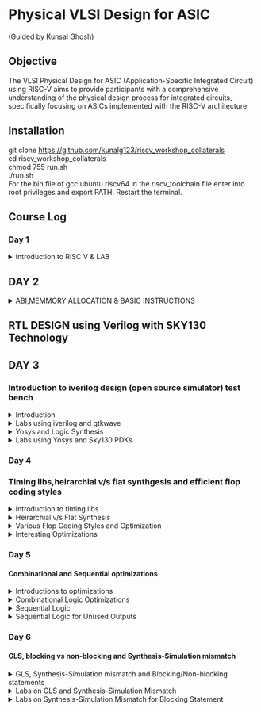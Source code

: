 # Physical VLSI Design for ASIC
(Guided by Kunsal Ghosh)

## Objective

The VLSI Physical Design for ASIC (Application-Specific Integrated Circuit) using RISC-V aims to provide participants with a comprehensive understanding of the physical design process for integrated circuits, specifically focusing on ASICs implemented with the RISC-V architecture. 

## Installation

git clone https://github.com/kunalg123/riscv_workshop_collaterals  
cd riscv_workshop_collaterals  
chmod 755 run.sh  
./run.sh  
For the bin file of gcc ubuntu riscv64 in the riscv_toolchain file enter into root privileges and export PATH. 
Restart the terminal.

## Course Log

### Day 1

<details>
<summary>Introduction to RISC V & LAB</summary>

### Introduction to RISC V

* Instruction Set Architecture(ISA) defines the programming interface between software and hardware. It specifies the instructions that a CPU can understand and execute, along with their formats, addressing modes, and behavior.  
* The RISC-V instruction set architecture (ISA) is a modern and open-source approach to designing processor architectures. It is characterized by its simplicity, modularity, and flexibility. RISC-V follows the Reduced Instruction Set Computing (RISC) philosophy, aiming to minimize the complexity of instructions and emphasize a streamlined execution pipeline. The ISA is designed with a modular structure, allowing for easy customization and extension to cater to various application domains.
** In this course we will be using RISC V ISA and picorv32a.  
![Screenshot from 2023-08-23 17-44-47](https://github.com/lalithlochanr/pes_asic_class/assets/108328466/b8cea55b-7b8c-481a-80ac-5a8014bce29e)  
![Screenshot from 2023-08-23 17-47-52](https://github.com/lalithlochanr/pes_asic_class/assets/108328466/0b8dd410-793a-4d7a-9943-0f6824e9b6a5)  

### Basics  
* Pseudo Instructions (e.g., mv): Pseudo instructions like mv (move) in RISC-V provide code readability; e.g., mv t0, t1 copies the value from register t1 to t0 without a dedicated "copy" instruction.  
* Base Integer Instructions (RV64I): RV64I, RISC-V's base integer instruction set for 64-bit architectures, includes common operations like add, sub, and, or, etc., e.g., add a0, a1, a2 computes the sum of values in registers a1 and a2 and stores it in a0.  
* Multiplication Extension (RV64M): RV64M adds hardware multiplication instructions; e.g., mul rd, rs1, rs2 multiplies values in rs1 and rs2, storing the result in rd.  
* Single and Double Precision Floating Point Extension: Floating-point extension handles real numbers; e.g., fadd.s f1, f2, f3 adds single-precision floating-point values in f2 and f3, storing the result in f1.
* Application Binary Interface (ABI): The ABI defines software-hardware interaction; e.g., parameter passing in RISC-V often uses registers like a0, a1 for function arguments and a7 for system calls.  
* Memory Allocation and Stack Pointer: Stack management is crucial; e.g., the stack pointer (sp) tracks function call frames, and memory allocation functions like malloc allocate dynamic memory, e.g., ptr = malloc(size).  
![Screenshot from 2023-08-23 17-48-59](https://github.com/lalithlochanr/pes_asic_class/assets/108328466/846d5744-1fe5-45f9-bb93-91d1695954c8)  



### Create a simple C program that calculates the sum from 1 to N integers.  
* Open the terminal.
* Open any text editor(eg.leafpad) and create a file sum1ton.c 
![Screenshot from 2023-08-20 16-18-22](https://github.com/lalithlochanr/pes_asic_class/assets/108328466/73bbd99a-e44c-4212-85ca-0bf7236d0c0e)

![Screenshot from 2023-08-20 16-16-59](https://github.com/lalithlochanr/pes_asic_class/assets/108328466/80534baf-66da-4362-b185-fd45d1a9aefa)  

* Open an another terminal
 ![Screenshot from 2023-08-20 22-31-21](https://github.com/lalithlochanr/pes_asic_class/assets/108328466/1ded2b58-db5c-461d-9494-918b401b447e)
![Screenshot from 2023-08-20 16-12-43](https://github.com/lalithlochanr/pes_asic_class/assets/108328466/170f3366-3af7-4532-8c7d-33f8b098f23d)

* Type main
* You can see there are 15 instructions which can be verified using hexadecimal values.
* Quit this terminal.

* Now on the main terminal
  ![Screenshot from 2023-08-20 16-13-18](https://github.com/lalithlochanr/pes_asic_class/assets/108328466/e2d9a269-bcc4-4039-bf78-29f4daa46cbb)
  
![Screenshot from 2023-08-20 16-13-56](https://github.com/lalithlochanr/pes_asic_class/assets/108328466/d0425a08-7c9b-4538-805a-b37407f50743)

* Type main
* Now you can see there are 12 instrcutions because of change of command to -0fast.

### Now to verify on RISCV compiler - SPIKE 
   ![Screenshot from 2023-08-20 16-21-19](https://github.com/lalithlochanr/pes_asic_class/assets/108328466/68abb024-c7b6-4377-b3e5-c73a7eb904af)

* To Debug, open another terminal
![Screenshot from 2023-08-20 22-31-21](https://github.com/lalithlochanr/pes_asic_class/assets/108328466/beaf8ce2-e9de-43fc-9be5-db1fd301b40a)

* Back to main terminal
   ![Screenshot from 2023-08-20 17-29-32](https://github.com/lalithlochanr/pes_asic_class/assets/108328466/eb76f402-6831-444e-8fa6-33455af1b9b6)

* From the provided image, you can observe a clear demonstration of the sequential debugging process, illustrating how to proceed through the code one step at a time.

## Signed and Unsigned Numbers

* Signed numbers:  
Signed numbers include both positive and negative integers, allowing for representation of values in both directions.  
The range of signed numbers depends on the number of bits used for representation. For example, with 8 bits, the range for a signed 8-bit integer is -128 to 127.

* Unsigned numbers:  
Unsigned numbers only represent positive integers, lacking the ability to represent negative values.  
The range of unsigned numbers also depends on the number of bits used. For an unsigned 8-bit integer, the range is 0 to 255, covering a larger positive range compared to signed numbers due to the absence of negative values.
![Screenshot from 2023-08-23 10-40-41](https://github.com/lalithlochanr/pes_asic_class/assets/108328466/77e4b225-2548-41fc-9160-8a5dc9bab2f7)  
![Screenshot from 2023-08-23 10-37-55](https://github.com/lalithlochanr/pes_asic_class/assets/108328466/662e9d31-32a1-4e77-a18c-a0b4062f2321)
![Screenshot from 2023-08-23 10-41-05](https://github.com/lalithlochanr/pes_asic_class/assets/108328466/3ced5be4-09a8-41dd-9e0c-6491b0b55cb4)
![Screenshot from 2023-08-23 10-41-47](https://github.com/lalithlochanr/pes_asic_class/assets/108328466/56056194-d8ef-4961-9bb4-9a61370cadea)
* The answer is same for both the above codes as unsigned long long int datatype max value is same.  
![Screenshot from 2023-08-23 10-42-02](https://github.com/lalithlochanr/pes_asic_class/assets/108328466/975ec542-5e4a-4f2e-8a52-236d31ac9c25)
![Screenshot from 2023-08-23 10-42-35](https://github.com/lalithlochanr/pes_asic_class/assets/108328466/bc58429e-722a-43ff-8663-d529d51c2356)
* For 2^10 - 1 = 1023.
![Screenshot from 2023-08-23 13-46-28](https://github.com/lalithlochanr/pes_asic_class/assets/108328466/5d5e1970-7728-4caf-b247-25fc66a134c2)  
![Screenshot from 2023-08-23 13-46-48](https://github.com/lalithlochanr/pes_asic_class/assets/108328466/40063e96-c596-4e38-bcc7-41829c9b30ed)
* Unsigned long long int datatype the lowest is 0, won't enter negative.
![Screenshot from 2023-08-23 13-50-12](https://github.com/lalithlochanr/pes_asic_class/assets/108328466/a8efc65c-a17f-4635-b113-a67e2c3b7131)
![Screenshot from 2023-08-23 13-49-34](https://github.com/lalithlochanr/pes_asic_class/assets/108328466/0bca4782-abaf-439a-a2e8-9184a257ef22)
* You can now observe negative number is being displayed for the current datatype.
![Screenshot from 2023-08-23 15-30-25](https://github.com/lalithlochanr/pes_asic_class/assets/108328466/bdd47b1e-47a6-450f-9342-8eb520706947)
![Screenshot from 2023-08-23 15-30-51](https://github.com/lalithlochanr/pes_asic_class/assets/108328466/40a754b0-cc28-43af-ac25-c7037e9fcc67)

</details>

## DAY 2

<details>
 <summary>ABI,MEMMORY ALLOCATION & BASIC INSTRUCTIONS</summary>
 
### APPLICATION BINARY INTERFACE(ABI)

An Application Binary Interface (ABI) serves as a crucial bridge between software components at the binary level, defining the conventions and rules for communication between different parts of a computer system. It encompasses a set of protocols, data formats, and calling conventions that enable compatibility and interoperability between compiled code, libraries, and the operating system. ABIs ensure that software written in different languages or by different developers can interact seamlessly, allowing for the execution of programs across diverse hardware architectures and operating systems. It dictates aspects such as parameter passing, memory layout, system call invocation, and exception handling, facilitating the development of robust and portable software solutions.  
 ![Screenshot from 2023-08-23 17-49-50](https://github.com/lalithlochanr/pes_asic_class/assets/108328466/1ac42ad1-9ba8-40d8-b87e-ad7fbf2f9f15)  

 ### MEMORY ALLOCATION

Memory allocation in registers is a fundamental concept in computer architecture where data is temporarily stored in processor registers for faster access than main memory. This technique enhances program performance by reducing memory latency.  
In RISC-V architecture, double word memory allocation in register refers to storing 64 bits (8 bytes) of data in a single register. This allows for efficient handling of larger data types and operations within the processor, promoting streamlined and optimized computation.  
![Screenshot from 2023-08-23 17-54-50](https://github.com/lalithlochanr/pes_asic_class/assets/108328466/4e8162b5-fac0-4bf1-82ac-3109a9753847)  

### BASIC INSTRUCTIONS

* LOAD (LW):  
Purpose: Used to load data from memory into a register.  
Syntax: LW rd, offset(rs1)  
Functionality: Reads a 32-bit word from memory at the address (rs1 + offset) and stores it in register rd.  
* STORE (SW):  
Purpose: Used to store data from a register into memory.  
Syntax: SW rs2, offset(rs1)  
Functionality: Writes the value from register rs2 into memory at the address (rs1 + offset).  

* ADD (ADD):  
Purpose: Used to perform integer addition between registers.  
Syntax: ADD rd, rs1, rs2  
Functionality: Adds the values of registers rs1 and rs2, then stores the result in register rd.  

* SUBTRACT (SUB):
Purpose: Used to perform integer subtraction between registers.  
Syntax: SUB rd, rs1, rs2  
Functionality: Subtracts the value in register rs2 from the value in register rs1, then stores the result in register rd.

etc.  

Folders under riscv_workshop_collaterals and its content
![Screenshot from 2023-08-23 14-53-03](https://github.com/lalithlochanr/pes_asic_class/assets/108328466/c311dad2-0a77-4037-acb7-c3a864f8bf1f)  
![Screenshot from 2023-08-23 14-53-27](https://github.com/lalithlochanr/pes_asic_class/assets/108328466/908659d7-2f3e-4188-9731-b5cff5d3a9b5)  

* C code of summing numbers 1 to N with reveiwing assembly language.  
![Screenshot from 2023-08-23 14-32-38](https://github.com/lalithlochanr/pes_asic_class/assets/108328466/d5fe0c3f-620e-41dc-9b65-d33995edb924)  
![Screenshot from 2023-08-23 14-32-23](https://github.com/lalithlochanr/pes_asic_class/assets/108328466/8fd1e745-fd6e-49ec-a3d8-daefbfbf5a7b)  
![Screenshot from 2023-08-23 14-37-46](https://github.com/lalithlochanr/pes_asic_class/assets/108328466/1af1a024-6548-4ea2-bf88-d1725e58e5e3)  
![Screenshot from 2023-08-23 14-38-50](https://github.com/lalithlochanr/pes_asic_class/assets/108328466/7949bae5-e933-4172-aa65-7a48868a0751)

</details>

## RTL DESIGN using Verilog with SKY130 Technology  

## DAY 3


### Introduction to iverilog design (open source simulator) test bench  

<details>
 <summary> Introduction </summary>

* Simulator  
A simulator is a computer program or tool used to replicate real-world processes, systems, or environments for the purpose of analysis, training, or experimentation. It allows users to interact with a virtual representation of a system or scenario, providing insights into how it behaves without the need for real-world implementation. Simulators are widely used across various fields, including engineering, aviation, healthcare, and gaming, to study and understand complex systems in a controlled and safe manner.    
Simulators work by emulating the underlying dynamics and behaviors of a target system. They use mathematical models, algorithms, and input data to create a simulated environment that responds to user inputs or predefined conditions. As users interact with the simulator, it processes these inputs and computes the corresponding outputs based on the underlying model. This allows users to observe and analyze the system's behavior, responses, and outcomes, enabling experimentation and learning without the risks associated with manipulating real systems directly.    

* Design  
Structured description of circuits using a hardware description language like Verilog which has intended functionality to meet with required specifications. It outlines how registers and logic elements are interconnected and operate, forming the blueprint for the eventual hardware implementation.
![Screenshot from 2023-08-29 08-22-09](https://github.com/lalithlochanr/pes_asic_class/assets/108328466/0e7aa501-a0ab-426f-a316-4b49339dd1bd)  

* Simulation  
A testbench is a set of simulation code written to verify the functionality and performance of a digital design described in RTL (Register Transfer Level) by generating stimulus, applying inputs, and comparing outputs to expected results. It aids in identifying design flaws and ensuring the design's correctness before hardware fabrication.
iverilog based simulation flow 
![Screenshot from 2023-08-29 08-22-32](https://github.com/lalithlochanr/pes_asic_class/assets/108328466/32deb679-3003-4d40-8a57-4837497d1949)
- a vcd(value change dump) is obtained as output of the simulator
- gtkwave tool - lets you view the waveform
</details>

<details>
 <summary> Labs using iverilog and gtkwave </summary>  

 - make a directory using command mkdir vsd
 - then cd vsd

 * git clone https://github.com/kunalg123/sky130RTLDesignAndSynthesisWorkshop.git 
![Screenshot from 2023-09-03 18-52-01](https://github.com/lalithlochanr/pes_asic_class/assets/108328466/c8660419-7260-4096-93f6-7df8295ead8b)  

* All library files are stored in my_lib  
-verilog_model : contains standard cell verilog modules in the .lib file   
-verilog_files : contains verilog source files and testbench files

* cd sky130RTLDesignAndSynthesisWorkshop  
* cd verilog_files  
![Screenshot from 2023-09-03 18-58-44](https://github.com/lalithlochanr/pes_asic_class/assets/108328466/9e776502-a51e-4efa-b3b5-09bae149fdfc)
![Screenshot from 2023-09-03 19-00-44](https://github.com/lalithlochanr/pes_asic_class/assets/108328466/8a2b7d24-0bb4-436e-8a28-1b4362022fb7)  



* Verilog and testbench file  
 ![Screenshot from 2023-09-03 19-05-16](https://github.com/lalithlochanr/pes_asic_class/assets/108328466/228e3a53-f63d-459c-9a5c-30d95622ff06)

- Open gtkwave to view waveform  
![Screenshot from 2023-09-03 19-05-26](https://github.com/lalithlochanr/pes_asic_class/assets/108328466/65228ea8-64f9-488b-bb35-600390348b61)

* The waveform of mux is obtained  
  - after going to uut under tb_good_mux  
  - drag and drop the inputs and outputs  
  - verify the output from inputs for a 2:1 mux by navigating through the waveform
![Screenshot from 2023-08-29 09-22-00](https://github.com/lalithlochanr/pes_asic_class/assets/108328466/725085fe-9ed8-46a2-9f8e-a6cd3ee7ccbb)  

* Two files of good_mux.v and its testbench  
![Screenshot from 2023-08-29 09-30-12](https://github.com/lalithlochanr/pes_asic_class/assets/108328466/b8f18e2f-2400-4523-977b-e38989ca7ed0)  
![Screenshot from 2023-08-29 09-29-32](https://github.com/lalithlochanr/pes_asic_class/assets/108328466/d42b41f9-aac8-45ce-9f91-4c0f9cfe5eec)

</details>

<details> 
 <summary> Yosys and Logic Synthesis </summary>  
 
* Synthesizer
  - tool used for converting RTL to netlist  
  - Yosys is synthesizer used here  
 ![Screenshot from 2023-08-29 09-35-18](https://github.com/lalithlochanr/pes_asic_class/assets/108328466/0b8c9d26-6fe1-4377-bdc9-91a0ea40d6c6)
- Verifying the synthesis is by gtkwaveform from vcd file of iverilog from netlist and testbench
![Screenshot from 2023-08-29 09-38-09](https://github.com/lalithlochanr/pes_asic_class/assets/108328466/d855904e-8594-4de6-9340-acf7a0b0deff)  

** Logic Synthesis
* RTL Design
-behavioural representation of required specification

- Synthesis is RTL to gate level translation with connections made between gates and the file given out is called netlist.
  ![Screenshot from 2023-08-29 09-42-47](https://github.com/lalithlochanr/pes_asic_class/assets/108328466/e0676dbf-0eb2-4933-a22c-61863263fdd3)

- The .lib file holds collection all logical modules including basic gates with different flavors of same gate slow,medium and fast.

![Screenshot from 2023-08-29 09-43-21](https://github.com/lalithlochanr/pes_asic_class/assets/108328466/de4851b3-bb12-4f28-ab22-2845bd61d0a2)  
- fclk(max) =1/Tclk(min)

* Why do we need slow cells?
![Screenshot from 2023-08-29 09-48-12](https://github.com/lalithlochanr/pes_asic_class/assets/108328466/c3a27b41-5083-4317-8cdc-1c835171fd34)

* Faster Cells vs Slower Cells  
Faster the charging / discharging of capacitance - Lesser the cell delay  
- To charge / discharge the capacitance fast, we need transistors capable of sourcing more current  
- Wider transistors -> Low Delay -> More Area and Power as well   
- Narrow transistors -> More Delay -> Less Area and Power  
- Faster cells donot come free, they come at penalty of area and power

** With the help of constraints we need to guide the synthesiser to the optimum choosing of flavor of cells for efficient working  

* More use of faster cells
  -leads to bad circuit in terms of power and area and also hold time violations
* More use of slower cells
  -leads to sluggish circuits amd may not meet the performance needs.

![Screenshot from 2023-08-29 10-04-42](https://github.com/lalithlochanr/pes_asic_class/assets/108328466/48a6a174-a620-4ca3-8009-26f993561829)  

* Open yosys on terminal  

</details>

<details>
 <summary> Labs using Yosys and Sky130 PDKs </summary>  

 * Yosys Installation

git clone https://github.com/YosysHQ/yosys.git  
cd yosys  
sudo apt install make  
sudo apt-get update  
sudo apt-get install build-essential clang bison flex  libreadline-dev gawk tcl-dev libffi-dev git  graphviz xdot pkg-config python3 libboost-system-dev libboost-python-dev libboost-filesystem-dev zlib1g-dev  
make config-gcc  
make  
sudo make install  

 * Read Commands used in Yosys
 
 1. `read liberty`: In Yosys, the "read liberty" command is used to import Liberty Standard Cell Library files, which contain information about the logical and timing characteristics of standard cells in digital designs.  

2. `read verilog`: The "read verilog" command allows users to read Verilog hardware description language files, enabling Yosys to analyze and synthesize digital designs specified in Verilog.  

3. `read_ilang`: This command reads the ILANG (Intermediate Language for FPGA) format, which is a Yosys-specific intermediate representation of a digital design.  

4. `read_blif`: "read_blif" is used to import designs in the Berkeley Logic Interchange Format (BLIF), a common format for representing digital logic circuits.  

5. `read_json`: Yosys can read JSON files that contain digital design information, allowing for the import and manipulation of designs in this structured data format.  

6. `read_hdl`: This command is used for reading custom hardware description languages (HDLs) supported by Yosys, extending its compatibility with various HDLs beyond Verilog and VHDL.  

7. `read_aiger`: Yosys can read AIGER format files, which represent And-Inverter Graphs (AIGs) and are often used in formal verification and synthesis tasks.  

8. `read_fsm`: For finite state machine (FSM) synthesis, the "read_fsm" command allows Yosys to interpret and work with FSM specifications in a specific format.    

9. `read_smtlib`: Yosys can read SMT-LIB format files, which are commonly used for formal verification and symbolic model checking of digital designs.    

10. `read_xdc`: When working with Xilinx FPGAs, the "read_xdc" command is used to read Xilinx Design Constraints (XDC) files, which define placement and routing constraints for the design.

* Open Yosys at the verilog_files path
* read library using command: read_liberty -lib ../lib/sky130_fd_sc_hd__tt_025C_1v80.lib
* read design using command: read_verilog good_mux.v

![Screenshot from 2023-09-03 19-16-22](https://github.com/lalithlochanr/pes_asic_class/assets/108328466/2413d7da-388d-430e-b4d3-4c83828f4a4a)  

* Use synth -top good_mux to synthesize good_mux module
![Screenshot from 2023-09-03 19-24-30](https://github.com/lalithlochanr/pes_asic_class/assets/108328466/a5f55e3d-3ced-448b-ad94-b682f28e8056)  
![Screenshot from 2023-09-03 19-21-39](https://github.com/lalithlochanr/pes_asic_class/assets/108328466/d4203c0d-471f-4752-ae6d-1529923052eb)  

* realize the logic in library using command:  abc -liberty ../lib/sky130_fd_sc_hd__tt_025C_1v80.lib  
![Screenshot from 2023-09-03 19-23-27](https://github.com/lalithlochanr/pes_asic_class/assets/108328466/0243d0aa-0f5f-4666-b858-069350a2c3e0)  
![Screenshot from 2023-09-03 19-27-41](https://github.com/lalithlochanr/pes_asic_class/assets/108328466/a893727a-ffed-4e05-b028-365c5d86682b)

* to show the logic that is realized tht command used is: show
![Screenshot from 2023-09-03 19-29-31](https://github.com/lalithlochanr/pes_asic_class/assets/108328466/d3b76302-06ca-47d3-a3f4-6235229a2d50)  
![Screenshot from 2023-09-03 19-29-56](https://github.com/lalithlochanr/pes_asic_class/assets/108328466/8fbca4e9-9e67-4a04-baaa-e87ed73f757e)  

* Explanation of realization of two input mux
![Screenshot from 2023-09-03 19-40-47](https://github.com/lalithlochanr/pes_asic_class/assets/108328466/71414591-cdf4-4069-8f98-c4cd72da91db)

* write netlist using command: write_verilog good_mux_netlist.v
* then open command using: !vim good_mux_netlist.v
![Screenshot from 2023-09-03 19-45-28](https://github.com/lalithlochanr/pes_asic_class/assets/108328466/44a086ba-c8e8-4560-a9e1-93840889e34a)  
![Screenshot from 2023-09-03 19-45-34](https://github.com/lalithlochanr/pes_asic_class/assets/108328466/84a6a5a7-cbf5-4f98-9947-e02417ee08df)  
![Screenshot from 2023-09-03 19-44-55](https://github.com/lalithlochanr/pes_asic_class/assets/108328466/7d9f897e-5919-44bc-a043-3a84f03660b7)  

** To view simplified netlist  
* write netlist using command: write_verilog -noattr good_mux_netlist.v  
* then open command using: !vim good_mux_netlist.v  
![Screenshot from 2023-09-03 19-51-00](https://github.com/lalithlochanr/pes_asic_class/assets/108328466/9334dce3-df54-45ea-844b-4c97ddc5c229)  
![Screenshot from 2023-09-03 19-50-22](https://github.com/lalithlochanr/pes_asic_class/assets/108328466/ac278f1e-508f-4e5c-b108-5abd94a3ba6d)  

</details>

### Day 4
### Timing libs,heirarchial v/s flat synthgesis and efficient flop coding styles

<details>
 <summary> Introduction to timing.libs </summary>   
 
* Introduction to Dot lib    
 - To view the contents in the .lib file use command: vim ../lib/sky130_fd_sc_hd__tt_025C_1v80.lib
 ![Screenshot from 2023-09-03 20-01-25](https://github.com/lalithlochanr/pes_asic_class/assets/108328466/2214cc47-613f-4cf6-83b9-f9a9a2cdf1a2)

 -Additional information required can be obtained in the file as shown above like CMOS,different flavors of cell,area(area inversely proportional to delay and directionly proportional to power), etc.    

* Here the line "library ("sky130_fd_sc_hd__tt_025C_1v80")"  gives you the name of library and from it we can infer some information.   
 - Important parameters for variation (eg. machine variation, voltage variation, etc)    
 * P - Process - Variations due to fabrication      
 * V - Voltage    
 * T - Temperature    
 so we need to factorize all these variations for effficient working.    
tt- typical process(type)    
025C- indicates temperature    
1v8- indicates voltage    
 
</details>

<details>
 <summary> Heirarchial v/s Flat Synthesis </summary>
 
 ### Heirarchial Synthesis
 
 * gvim multiple_modules.v
 
 ![Screenshot from 2023-09-03 20-34-44](https://github.com/lalithlochanr/pes_asic_class/assets/108328466/b6bc7bca-dba2-445d-ae4e-37c293615186)  

 * Launch yosys    
 * read_liberty -lib ../lib/sky130_fd_sc_hd__tt_025C_1v80.lib  
 * read_verilog multiple_modules.v    
 * synth -top multiple_modules  
   ![Screenshot from 2023-09-03 20-42-56](https://github.com/lalithlochanr/pes_asic_class/assets/108328466/5446a193-e027-4754-a8d6-0eaeb536c065)  
   ![Screenshot from 2023-09-03 20-44-08](https://github.com/lalithlochanr/pes_asic_class/assets/108328466/404e59c2-7807-4f80-8ed5-9e7cc07641fe)

 * abc -liberty ../lib/sky130_fd_sc_hd__tt_025C_1v80.lib  
   ![Screenshot from 2023-09-03 20-45-00](https://github.com/lalithlochanr/pes_asic_class/assets/108328466/0bab2ccf-3986-45ce-93cc-0e99f4b88cb9)

 * show multiple_modules  
   ![Screenshot from 2023-09-03 20-45-45](https://github.com/lalithlochanr/pes_asic_class/assets/108328466/35d1f989-6c5a-4e46-b85a-6ecc3fe2f5c8)

![Screenshot from 2023-09-03 20-46-21](https://github.com/lalithlochanr/pes_asic_class/assets/108328466/ef0f7622-e6ca-4a32-91c4-eb2b1e346877)

* The Heirarchial result of netlist   
*  write_verilog -noattr multiple_modules_hier.v  
*  !gvim multiple_modules_hier.v
*  So here we can the heirarchy preserved with respect to sub modules.
![Screenshot from 2023-09-03 20-49-03](https://github.com/lalithlochanr/pes_asic_class/assets/108328466/69ff405b-2cf3-41e5-a417-99c066dd7bef)
-(Stacked NMOS is GOOD)
-(Stacked PMOS is BAD)

### Flattened Synthesis
* yosys
* read_liberty -lib ../lib/sky130_fd_sc_hd__tt_025C_1v80.lib
* read_verilog multiple_modules.v
* synth -top multiple_modules
* abc -liberty ../lib/sky130_fd_sc_hd__tt_025C_1v80.lib
* flatten
* show
![Screenshot from 2023-09-03 21-03-38](https://github.com/lalithlochanr/pes_asic_class/assets/108328466/f275c7b2-3f1e-43fb-bbbc-df4c3f8555da)

* write_verilog -noattr multiple_modules_flat.v
* !gvim multiple_modules_flat.v
** The submodules are not preserved as in heirarchy in Flattened synthesis.
  ![Screenshot from 2023-09-03 21-06-11](https://github.com/lalithlochanr/pes_asic_class/assets/108328466/195ef32e-acce-4ab4-85f2-85b5790a63f5)

So the key difference is that hierarchy synthesis maintains the hierarchical structure of the design, while flattened synthesis removes all hierarchy, treating the entire design as a single-level entity.  

** Why sub-modules of top module??
- Used for divide and conquer also when multiple instances of same module is present.

</details>

<details>
 <summary> Various Flop Coding Styles and Optimization </summary>
 
 ### Why Flop and Flop coding style
 
 * Glitch
   - A glitch is a temporary and unintended pulse or fluctuation in the output of a digital logic circuit that occurs due to transient changes in input signals.  
   - Glitches can happen when signals in a combinatorial logic circuit propagate at different speeds, causing momentary incorrect outputs before settling to the correct logic level.  
   - Proper design techniques, like adding hazard detection and correction logic or using synchronous design practices, can help minimize or eliminate glitches.
  
   * Flip-Flop
   -A flip-flop is a fundamental digital electronic circuit element used to store and control binary information (0 or 1). It is a bistable multivibrator, meaning it has two stable states and can be used to store a single binary bit of data and is also a flip flop is edge triggered.  
   - Flip-Flops are essential components in digital circuits that help mitigate glitches by providing latching behavior, synchronizing data, and enabling glitch-avoidance techniques in the design. Their role in controlling the timing and stability of signals is critical for reliable circuit operation.  

1. Latching Behavior: Flip-flops are designed to capture and hold a digital value until a clock edge. This latching behavior helps prevent glitches from propagating through the circuit. When an input signal experiences a glitch, the flip-flop typically filters it out and ensures only stable values are passed to subsequent stages.  

2. Synchronization: Flip-flops play a key role in synchronizing data in sequential circuits. Data is sampled and synchronized with the clock signal, minimizing the chances of glitches causing incorrect data transitions between different parts of the circuit.  

3. Glitch Avoidance: Flip-flops are often used to eliminate glitches intentionally. By properly designing the combinational logic feeding into a flip-flop, it's possible to avoid generating glitches in the first place. This is achieved by ensuring that inputs to the flip-flop switch only during a specific clock phase, reducing the likelihood of glitches.

    #### D FLIP FLOP

#### D Flip Flop with Asynchronous Reset

- Data Storage: It stores a single binary bit (0 or 1) of data.  

-Asynchronous Reset: It has an additional input called "RESET" or "CLR" (clear), which when asserted (typically set to logic 0), immediately forces the output Q to 0, irrespective of the clock or data input.  

- Clock-Controlled: Like other flip-flops, it's edge-triggered and changes its output state (Q) on the rising or falling edge of a clock signal.  

- Memory Element: It's commonly used in digital systems to create memory elements that can be cleared asynchronously to a specific state (usually 0) for initialization or error recovery purposes.  

- Synchronization: The D flip-flop with asynchronous reset helps synchronize and control the timing of data transitions in sequential logic circuits, ensuring proper behavior during both normal operation and exceptional conditions.  

* gvim dff_asyncres.v
![Screenshot from 2023-09-03 21-37-01](https://github.com/lalithlochanr/pes_asic_class/assets/108328466/1bb9dbc7-0e80-4129-bda3-b4c1ce4b9bba)

* Simulation(Outside of yosys)
  ````
  cd vsd/sky130RTLDesignAndSynthesisWorkshop/verilog_files
  iverilog dff_asyncres.v tb_dff_asyncres.v
  ./a.out
  gtkwave tb_dff_asyncres.vcd
  ````

![Screenshot from 2023-09-03 22-10-05](https://github.com/lalithlochanr/pes_asic_class/assets/108328466/4084290c-faac-49ab-a993-a0882c264039)

![Screenshot from 2023-09-03 22-04-15](https://github.com/lalithlochanr/pes_asic_class/assets/108328466/18115d55-c7fa-4d14-b603-9c885ad0a8b6) 

* Synthesis
````
cd vsd/sky130RTLDesignAndSynthesisWorkshop/verilog_files

yosys

read_liberty -lib ../lib/sky130_fd_sc_hd__tt_025C_1v80.lib

read_verilog dff_asyncres.v

synth -top dff_asyncres

dfflibmap -liberty ../lib/sky130_fd_sc_hd__tt_025C_1v80.lib

abc -liberty ../lib/sky130_fd_sc_hd__tt_025C_1v80.lib

show
````
![Screenshot from 2023-09-03 23-08-12](https://github.com/lalithlochanr/pes_asic_class/assets/108328466/ffaa5031-50a1-4743-b962-8022c57131d5)


  

#### D Flip Flop with Synchronous Reset
* Data Storage: It can store a single binary bit (0 or 1) of data.  

* Synchronous Reset: It includes a reset input (often labeled "RST" or "CLR") that, when asserted, synchronously forces the output Q to a known state (usually logic-low, 0) on the clock edge. Unlike asynchronous reset, this reset operation occurs in coordination with the clock signal.  

* Clock-Controlled: Similar to other flip-flops, it operates on the rising or falling edge of a clock signal. The output state (Q) changes only when the clock edge occurs.  

* Memory Element: D flip-flops with synchronous reset are widely used in digital systems to create memory elements that can be cleared synchronously to a known state as part of the clocked logic operation. This ensures predictable behavior during system initialization or reset conditions.  

* Synchronization: The synchronous reset feature ensures that the reset operation is synchronized with the clock signal, making it suitable for controlling the state of flip-flops and data paths in sequential logic circuits, ensuring consistent and reliable operation.

* gvim dff_syncres.v
![Screenshot from 2023-09-03 21-49-43](https://github.com/lalithlochanr/pes_asic_class/assets/108328466/e86541ed-6199-4d12-b996-46b8dd8a30b6)

* Simulation(outside of yosys)
````
cd vsd/sky130RTLDesignAndSynthesisWorkshop/verilog_files
iverilog dff_syncres.v tb_dff_syncres.v
./a.out
gtkwave tb_dff_syncres.vcd
```` 
![Screenshot from 2023-09-03 22-12-29](https://github.com/lalithlochanr/pes_asic_class/assets/108328466/98c1ca99-ae0f-4d35-90b5-a529d31b074d)  
![Screenshot from 2023-09-03 22-12-16](https://github.com/lalithlochanr/pes_asic_class/assets/108328466/78722d28-fbfd-4323-b618-f71a3e46796d)  

* Synthesis
````
cd vsd/sky130RTLDesignAndSynthesisWorkshop/verilog_files
yosys
read_liberty -lib ../lib/sky130_fd_sc_hd__tt_025C_1v80.lib
read_verilog dff_syncres.v
synth -top dff_syncres
dfflibmap -liberty ../lib/sky130_fd_sc_hd__tt_025C_1v80.lib 
abc -liberty ../lib/sky130_fd_sc_hd__tt_025C_1v80.lib
show
````
![Screenshot from 2023-09-03 23-10-28](https://github.com/lalithlochanr/pes_asic_class/assets/108328466/73aca21b-f654-4c5c-a32a-b4863de5fc84)



#### D Flip Flop with Asynchronous Set  

* Data Storage: It stores a single binary bit (0 or 1) of data.  

* Asynchronous Set: This flip-flop includes an extra input called "SET" or "SETB" (set) that, when asserted (typically set to logic 1), immediately forces the output Q to 1, regardless of the clock or data input.  

* Clock-Controlled: Similar to other flip-flops, it operates on the rising or falling edge of a clock signal, and its output state (Q) changes accordingly.  

* Memory Element: It is commonly used in digital systems to create memory elements that can be set asynchronously to a specific state (usually 1) for initialization or error recovery purposes.  

* Synchronization: The D flip-flop with asynchronous set helps synchronize and control the timing of data transitions in sequential logic circuits, ensuring proper behavior during both normal operation and exceptional conditions.  
  
* gvim dff_async_set.v
![Screenshot from 2023-09-03 21-53-22](https://github.com/lalithlochanr/pes_asic_class/assets/108328466/8094e53f-bbdc-4e99-b78c-aa1fe0c8c9b4)

* Simulation(Outside of Yosys)
````
cd vsd/sky130RTLDesignAndSynthesisWorkshop/verilog_files
iverilog dff_async_set.v tb_dff_async_set.v
./a.out
gtkwave tb_dff_async_set.vcd
````
![Screenshot from 2023-09-03 22-18-58](https://github.com/lalithlochanr/pes_asic_class/assets/108328466/df4a571d-1df3-49a7-b1af-1646f169e89f)
![Screenshot from 2023-09-03 22-19-27](https://github.com/lalithlochanr/pes_asic_class/assets/108328466/775657df-cab1-4bc6-840c-4254bffda128)
* Synthesis
````
cd vsd/sky130RTLDesignAndSynthesisWorkshop/verilog_files
yosys
read_liberty -lib ../lib/sky130_fd_sc_hd__tt_025C_1v80.lib
read_verilog dff_async_set.v
synth -top dff_async_set
dfflibmap -liberty ../lib/sky130_fd_sc_hd__tt_025C_1v80.lib
abc -liberty ../lib/sky130_fd_sc_hd__tt_025C_1v80.lib
show
````
![Screenshot from 2023-09-03 23-13-12](https://github.com/lalithlochanr/pes_asic_class/assets/108328466/4ac273dc-2a76-4753-b4bd-41d2eecd4666)




#### D Flip Flop with Asynchronous Reset and Synchronous Reset 

* Data Storage: This flip-flop can store a single binary bit (0 or 1) of data, just like a regular D flip-flop.  

* Asynchronous Reset: It features an "ASYN_RESET" or "CLR" input for asynchronous reset, which, when asserted (typically set to logic 0), immediately forces the output Q to 0, regardless of the clock or data input. This provides a rapid and asynchronous means of clearing the flip-flop's state.  

* Synchronous Reset: In addition to the asynchronous reset, it also has a "SYN_RESET" input for synchronous reset. When the "SYN_RESET" signal is asserted synchronously with the clock edge, it clears the flip-flop's state to a known value (usually 0) but only during the clock transition.  

* Clock-Controlled: Like all flip-flops, it operates on the rising or falling edge of a clock signal, ensuring that data changes and resets occur at well-defined moments.  

* Memory Element: This combined flip-flop serves as a memory element and can be cleared both asynchronously for immediate reset and synchronously to control the timing of resets, making it versatile for various applications in digital systems.  

* Synchronization: It aids in synchronizing data transitions and provides flexible reset options, accommodating different design requirements, such as initialization, error recovery, or controlled state changes during specific clock cycles.

* gvim dff_asyncres_syncres.v
![Screenshot from 2023-09-03 21-55-41](https://github.com/lalithlochanr/pes_asic_class/assets/108328466/6bf78b4a-7aa2-47f4-956b-f54423d5e53d)
*Simulation(Outside of Yosys)
````
cd vsd/sky130RTLDesignAndSynthesisWorkshop/verilog_files
iverilog dff_asyncres_syncres.v tb_dff_asyncres_syncres.v
./a.out
gtkwave tb_dff_asyncres_syncres.vcd
````
![Screenshot from 2023-09-03 22-27-43](https://github.com/lalithlochanr/pes_asic_class/assets/108328466/4f4c6dc3-0230-4abf-9a6a-ecda234500b7)
![Screenshot from 2023-09-03 22-27-53](https://github.com/lalithlochanr/pes_asic_class/assets/108328466/797c66bd-58ce-4297-a433-ae744276eb24)  
* Synthesis
````
cd vsd/sky130RTLDesignAndSynthesisWorkshop/verilog_files
yosys
read_liberty -lib ../lib/sky130_fd_sc_hd__tt_025C_1v80.lib
read_verilog dff_asyncres_syncres.v
synth -top dff_asyncres_syncres
dfflibmap -liberty ../lib/sky130_fd_sc_hd__tt_025C_1v80.lib
abc -liberty ../lib/sky130_fd_sc_hd__tt_025C_1v80.lib
show
````
![Screenshot from 2023-09-03 23-15-52](https://github.com/lalithlochanr/pes_asic_class/assets/108328466/cef54d29-d0d7-41a8-8486-703611c4ee5f)  

</details>
<details>
<summary>Interesting Optimizations</summary>
* Outside of Yosys
* gvim mult_2.v
 
![Screenshot from 2023-09-03 23-24-44](https://github.com/lalithlochanr/pes_asic_class/assets/108328466/2dda0623-34eb-4a9b-b79e-cf27f16ce522)

````
yosys
read_liberty -lib ../lib/sky130_fd_sc_hd__tt_025C_1v80.lib
read_verilog mult_2.v
synth -top mul2
````
![Screenshot from 2023-09-03 23-26-50](https://github.com/lalithlochanr/pes_asic_class/assets/108328466/08e77f94-a021-469a-81fd-a5edb52f5176)  

````
abc -liberty ../lib/sky130_fd_sc_hd__tt_025C_1v80.lib
show
````
![Screenshot from 2023-09-03 23-27-44](https://github.com/lalithlochanr/pes_asic_class/assets/108328466/db7b2dfc-a79e-4d5e-873f-866f90e6ee6b)

````
write_verilog -noattr mul2_netlist.v
!gvim mul2_netlist.v
````
![Screenshot from 2023-09-03 23-29-59](https://github.com/lalithlochanr/pes_asic_class/assets/108328466/1517e29e-c925-461c-965e-6925d3a0cb7c)

* !gvim mult_8.v
![Screenshot from 2023-09-03 23-31-34](https://github.com/lalithlochanr/pes_asic_class/assets/108328466/f209f693-a0f1-4f5d-a0f1-ddcbd7835bab)

````
yosys
read_liberty -lib ../lib/sky130_fd_sc_hd__tt_025C_1v80.lib  
read_verilog mult_8.v
synth -top mult8
abc -liberty ../lib/sky130_fd_sc_hd__tt_025C_1v80.lib
show
````
![Screenshot from 2023-09-03 23-33-12](https://github.com/lalithlochanr/pes_asic_class/assets/108328466/2bb81941-bf23-4c66-b1ba-1e136211ef2d)  

![Screenshot from 2023-09-03 23-33-51](https://github.com/lalithlochanr/pes_asic_class/assets/108328466/965d4559-6492-4cb1-b196-e58e0816f399)

````
yosys
write_verilog -noattr mult8_netlist.v
!gvim mult8_netlist.v
````
![Screenshot from 2023-09-03 23-35-26](https://github.com/lalithlochanr/pes_asic_class/assets/108328466/7ff13d84-a272-41d1-ad61-66f84f66a544)


</details>

### Day 5
#### Combinational and Sequential optimizations
<details>
 <summary>Introductions to optimizations</summary>

* Combinational Logic Optimisation

1.Squeezing the logic to get the most optimised design
-Area and Power savings

2.Constant Propagation
-Direct Optimisation

3.Boolean Logic Optimisation
-K-Map
-Quine McKluskey

* Sequential logic Optimisation
1.Basic
-Sequential Constant propagation

2.Advanced
-State optimisation
-Retiming
-Sequential Logic Cloning (Floor Plan Aware Synthesis)

</details>

<details>
 <summary> Combinational Logic Optimizations </summary>
<details>
 <summary> opt_check</summary>

 ````
cd vsd/sky130RTLDesignAndSynthesisWorkshop/verilog_files

gvim opt_check.v

yosys

read_liberty -lib ../lib/sky130_fd_sc_hd__tt_025C_1v80.lib

read_verilog opt_check.v

synth -top opt_check

opt_clean -purge

abc -liberty ../lib/sky130_fd_sc_hd__tt_025C_1v80.lib

show
````
![Screenshot from 2023-09-04 02-05-55](https://github.com/lalithlochanr/pes_asic_class/assets/108328466/f7f10495-4986-4496-8cb4-89717427c2e4)
![Screenshot from 2023-09-04 02-06-18](https://github.com/lalithlochanr/pes_asic_class/assets/108328466/b03eb181-69f8-4f75-a3e2-fcfe2b8944eb)
![Screenshot from 2023-09-04 02-08-18](https://github.com/lalithlochanr/pes_asic_class/assets/108328466/5074021d-5d65-45c4-a8e2-2d2fcec98c97)
![Screenshot from 2023-09-04 02-09-29](https://github.com/lalithlochanr/pes_asic_class/assets/108328466/ea9a9bb2-2f32-4f7a-af7a-01461b1f9676)

</details>

<details>
 <summary> opt_check2 </summary>
 
 ````
cd vsd/sky130RTLDesignAndSynthesisWorkshop/verilog_files

gvim opt_check2.v

cd vsd/sky130RTLDesignAndSynthesisWorkshop/verilog_files

yosys

read_liberty -lib ../lib/sky130_fd_sc_hd__tt_025C_1v80.lib

read_verilog opt_check2.v

synth -top opt_check2

opt_clean -purge

abc -liberty ../lib/sky130_fd_sc_hd__tt_025C_1v80.lib

show
````
![Screenshot from 2023-09-04 02-14-29](https://github.com/lalithlochanr/pes_asic_class/assets/108328466/8911da1f-5264-4114-9fe9-2de671b2e17b)
![Screenshot from 2023-09-04 02-15-33](https://github.com/lalithlochanr/pes_asic_class/assets/108328466/3f13a289-efb6-491f-ad01-83253faf358e)
![Screenshot from 2023-09-04 02-16-26](https://github.com/lalithlochanr/pes_asic_class/assets/108328466/e383aa64-c344-4b03-bcfe-c8967a0d94ad)

</details>

<details>
 <summary>opt_check3</summary>

 ````
cd vsd/sky130RTLDesignAndSynthesisWorkshop/verilog_files

gvim opt_check3.v

cd vsd/sky130RTLDesignAndSynthesisWorkshop/verilog_files

yosys

read_liberty -lib ../lib/sky130_fd_sc_hd__tt_025C_1v80.lib

read_verilog opt_check3.v

synth -top opt_check3

opt_clean -purge

abc -liberty ../lib/sky130_fd_sc_hd__tt_025C_1v80.lib

show
````
![Screenshot from 2023-09-04 02-18-35](https://github.com/lalithlochanr/pes_asic_class/assets/108328466/cf371d0b-dde6-4157-af30-8e9f45e26cfa)
![Screenshot from 2023-09-04 02-19-14](https://github.com/lalithlochanr/pes_asic_class/assets/108328466/29b34ec1-dde5-45c5-8511-f96f25350e9f)
![Screenshot from 2023-09-04 02-19-38](https://github.com/lalithlochanr/pes_asic_class/assets/108328466/3cea66a4-4a2f-46d7-94d4-f68c4e4d733f)

</details>

<details>
 <summary>opt_check4</summary>

 ````
cd vsd/sky130RTLDesignAndSynthesisWorkshop/verilog_files

gvim opt_check4.v

cd vsd/sky130RTLDesignAndSynthesisWorkshop/verilog_files

yosys

read_liberty -lib ../lib/sky130_fd_sc_hd__tt_025C_1v80.lib

read_verilog opt_check4.v

synth -top opt_check4

opt_clean -purge

abc -liberty ../lib/sky130_fd_sc_hd__tt_025C_1v80.lib

show
````
![Screenshot from 2023-09-04 02-29-06](https://github.com/lalithlochanr/pes_asic_class/assets/108328466/49b0c511-3400-4941-a9c0-ece7e2c922ca)
![Screenshot from 2023-09-04 02-29-30](https://github.com/lalithlochanr/pes_asic_class/assets/108328466/a03a0e3c-3609-44b1-bc04-fb12e5bd335f)
![Screenshot from 2023-09-04 02-29-50](https://github.com/lalithlochanr/pes_asic_class/assets/108328466/7947607a-c8ad-4dc0-9d13-2bc5f967ff4e)


</details>

<details>
 <summary> multiple_module_opt </summary>

  ````
cd vsd/sky130RTLDesignAndSynthesisWorkshop/verilog_files

gvim multiple_module_opt.v

cd vsd/sky130RTLDesignAndSynthesisWorkshop/verilog_files

yosys

read_liberty -lib ../lib/sky130_fd_sc_hd__tt_025C_1v80.lib

read_verilog multiple_module_opt.v

synth -top multiple_module_opt

flatten

opt_clean -purge

abc -liberty ../lib/sky130_fd_sc_hd__tt_025C_1v80.lib

show
````
![Screenshot from 2023-09-04 02-35-21](https://github.com/lalithlochanr/pes_asic_class/assets/108328466/22154e3a-29f4-441e-ad54-38a41b697a2c)
![Screenshot from 2023-09-04 02-36-32](https://github.com/lalithlochanr/pes_asic_class/assets/108328466/b98d744b-2a4f-4c47-bfa2-1af3a4fd82a6)
![Screenshot from 2023-09-04 02-36-46](https://github.com/lalithlochanr/pes_asic_class/assets/108328466/149b6965-2a71-47a8-8592-21f489518c60)
![Screenshot from 2023-09-04 02-37-59](https://github.com/lalithlochanr/pes_asic_class/assets/108328466/7646be9f-db3a-4e03-82ff-f58ee107e0e4)

</details>

</details>

<details> 
 <summary>Sequential Logic</summary>
<details>
 <summary>dff_const1</summary>

 ````
 cd vsd/sky130RTLDesignAndSynthesisWorkshop/verilog_files
 
 gvim dff_const1.v

 cd vsd/sky130RTLDesignAndSynthesisWorkshop/verilog_files

 iverilog dff_const1.v tb_dff_const1.v

 ./a.out

 gtkwave tb_dff_const1.vcd

 cd vsd/sky130RTLDesignAndSynthesisWorkshop/verilog_files

yosys

read_liberty -lib ../lib/sky130_fd_sc_hd__tt_025C_1v80.lib

read_verilog dff_const1.v

synth -top dff_const1

opt_clean -purge

abc -liberty ../lib/sky130_fd_sc_hd__tt_025C_1v80.lib

show

````

![Screenshot from 2023-09-04 02-43-54](https://github.com/lalithlochanr/pes_asic_class/assets/108328466/f7158103-855c-43fe-8a4f-167d3197f862)
![Screenshot from 2023-09-04 02-46-24](https://github.com/lalithlochanr/pes_asic_class/assets/108328466/6b2acd13-2746-4d94-aca3-8edfb00d1fe7)
![Screenshot from 2023-09-04 02-47-35](https://github.com/lalithlochanr/pes_asic_class/assets/108328466/d3635f1e-3ab5-435d-9295-cac9ea8a7d77)
![Screenshot from 2023-09-04 02-48-15](https://github.com/lalithlochanr/pes_asic_class/assets/108328466/37062bce-4323-446b-9b4e-6ba441458555)

</details>

<details>
 <summary>dff_const2</summary>

 ````
 cd vsd/sky130RTLDesignAndSynthesisWorkshop/verilog_files
 
 gvim dff_const2.v

 cd vsd/sky130RTLDesignAndSynthesisWorkshop/verilog_files

 iverilog dff_const2.v tb_dff_const2.v

 ./a.out

 gtkwave tb_dff_const2.vcd

 cd vsd/sky130RTLDesignAndSynthesisWorkshop/verilog_files

yosys

read_liberty -lib ../lib/sky130_fd_sc_hd__tt_025C_1v80.lib

read_verilog dff_const2.v

synth -top dff_const2

opt_clean -purge

abc -liberty ../lib/sky130_fd_sc_hd__tt_025C_1v80.lib

show

````
![Screenshot from 2023-09-04 02-50-57](https://github.com/lalithlochanr/pes_asic_class/assets/108328466/64acf4fc-085b-4fe4-82e1-d5512a217299)
![Screenshot from 2023-09-04 02-53-17](https://github.com/lalithlochanr/pes_asic_class/assets/108328466/6d2a2023-48b1-4cc3-8ccb-4312a2dadafb)
![Screenshot from 2023-09-04 02-53-50](https://github.com/lalithlochanr/pes_asic_class/assets/108328466/7ee62cdb-b859-4097-a0dc-721c3990d7a3)
![Screenshot from 2023-09-04 02-54-11](https://github.com/lalithlochanr/pes_asic_class/assets/108328466/adfc7166-8862-4377-8977-b02fd04f94e3)



</details>

<details>
 <summary>dff_const3</summary>

 ````
 cd vsd/sky130RTLDesignAndSynthesisWorkshop/verilog_files
 
 gvim dff_const3.v

 cd vsd/sky130RTLDesignAndSynthesisWorkshop/verilog_files

 iverilog dff_const3.v tb_dff_const3.v

 ./a.out

 gtkwave tb_dff_const3.vcd

 cd vsd/sky130RTLDesignAndSynthesisWorkshop/verilog_files

yosys

read_liberty -lib ../lib/sky130_fd_sc_hd__tt_025C_1v80.lib

read_verilog dff_const3.v

synth -top dff_const3

opt_clean -purge

abc -liberty ../lib/sky130_fd_sc_hd__tt_025C_1v80.lib

show

````
![Screenshot from 2023-09-04 02-56-40](https://github.com/lalithlochanr/pes_asic_class/assets/108328466/70d193dc-0e02-4f5b-81ab-07844ee97d24)
![Screenshot from 2023-09-04 02-58-01](https://github.com/lalithlochanr/pes_asic_class/assets/108328466/9d26f8b4-a985-4dd8-9506-bee12423cd88)
![Screenshot from 2023-09-04 02-58-25](https://github.com/lalithlochanr/pes_asic_class/assets/108328466/2d9cdd9d-3aa2-4f4e-ba87-ad43bb7acd05)
![Screenshot from 2023-09-04 02-58-49](https://github.com/lalithlochanr/pes_asic_class/assets/108328466/2f214d22-3627-463e-bb0f-2a7e9554cf5f)

</details>

<details>
 <summary>dff_const4</summary>

 ````
 cd vsd/sky130RTLDesignAndSynthesisWorkshop/verilog_files
 
 gvim dff_const4.v

 cd vsd/sky130RTLDesignAndSynthesisWorkshop/verilog_files

 iverilog dff_const4.v tb_dff_const4.v

 ./a.out

 gtkwave tb_dff_const4.vcd

 cd vsd/sky130RTLDesignAndSynthesisWorkshop/verilog_files

yosys

read_liberty -lib ../lib/sky130_fd_sc_hd__tt_025C_1v80.lib

read_verilog dff_const4.v

synth -top dff_const4

opt_clean -purge

abc -liberty ../lib/sky130_fd_sc_hd__tt_025C_1v80.lib

show

````
![Screenshot from 2023-09-04 03-05-43](https://github.com/lalithlochanr/pes_asic_class/assets/108328466/7c5bfa05-f3e3-4835-a480-041566c1dc50)
![Screenshot from 2023-09-04 03-07-27](https://github.com/lalithlochanr/pes_asic_class/assets/108328466/0c689153-7c98-4870-84e6-6b6cb2fecf6c)
![Screenshot from 2023-09-04 03-08-02](https://github.com/lalithlochanr/pes_asic_class/assets/108328466/5056054e-1d85-4f8d-b453-c7af9760e195)
![Screenshot from 2023-09-04 03-08-15](https://github.com/lalithlochanr/pes_asic_class/assets/108328466/6182c8e0-b352-4e23-b598-5d47341e04b0)

</details>

<details>
 <summary>dff_const5</summary>

 ````
 cd vsd/sky130RTLDesignAndSynthesisWorkshop/verilog_files
 
 gvim dff_const5.v

 cd vsd/sky130RTLDesignAndSynthesisWorkshop/verilog_files

 iverilog dff_const5.v tb_dff_const5.v

 ./a.out

 gtkwave tb_dff_const5.vcd

 cd vsd/sky130RTLDesignAndSynthesisWorkshop/verilog_files

yosys

read_liberty -lib ../lib/sky130_fd_sc_hd__tt_025C_1v80.lib

read_verilog dff_const5.v

synth -top dff_const5

opt_clean -purge

abc -liberty ../lib/sky130_fd_sc_hd__tt_025C_1v80.lib

show

````
![Screenshot from 2023-09-04 03-09-46](https://github.com/lalithlochanr/pes_asic_class/assets/108328466/4a20dab3-db28-4e88-9d62-5ff96520adf8)
![Screenshot from 2023-09-04 03-10-30](https://github.com/lalithlochanr/pes_asic_class/assets/108328466/b89fb7f8-e104-4701-9aaf-287285c1dae5)
![Screenshot from 2023-09-04 03-10-56](https://github.com/lalithlochanr/pes_asic_class/assets/108328466/5df7549a-bee1-458f-92f2-3216dfb49ed6)
![Screenshot from 2023-09-04 03-14-41](https://github.com/lalithlochanr/pes_asic_class/assets/108328466/90fbcbf6-2576-46f6-b14b-66588fe3cd5f)

</details>

</details>

<details>
 <summary> Sequential Logic for Unused Outputs</summary>
 
<details>
<summary> counter_opt </summary>

 ````
cd vsd/sky130RTLDesignAndSynthesisWorkshop/verilog_files

gvim counter_opt.v

cd vsd/sky130RTLDesignAndSynthesisWorkshop/verilog_files

yosys

read_liberty -lib ../lib/sky130_fd_sc_hd__tt_025C_1v80.lib

read_verilog counter_opt.v

synth -top counter_opt

dfflibmap -liberty ../lib/sky130_fd_sc_hd__tt_025C_1v80.lib

abc -liberty ../lib/sky130_fd_sc_hd__tt_025C_1v80.lib

show

````
![Screenshot from 2023-09-04 03-19-47](https://github.com/lalithlochanr/pes_asic_class/assets/108328466/f101d988-2f27-4d52-a646-6c42c7d423d4)
![Screenshot from 2023-09-04 03-20-42](https://github.com/lalithlochanr/pes_asic_class/assets/108328466/af5b7da8-552d-45f9-b44b-c7f1413832ea)
![Screenshot from 2023-09-04 03-21-38](https://github.com/lalithlochanr/pes_asic_class/assets/108328466/4b3ab355-26dd-403d-a997-4c1add151b2f)

</details>

<details>
<summary> counter_opt2 </summary>

 ````
cd vsd/sky130RTLDesignAndSynthesisWorkshop/verilog_files

gvim counter_opt2.v

cd vsd/sky130RTLDesignAndSynthesisWorkshop/verilog_files

yosys

read_liberty -lib ../lib/sky130_fd_sc_hd__tt_025C_1v80.lib

read_verilog counter_opt2.v

synth -top counter_opt

dfflibmap -liberty ../lib/sky130_fd_sc_hd__tt_025C_1v80.lib

abc -liberty ../lib/sky130_fd_sc_hd__tt_025C_1v80.lib

show

````
![Screenshot from 2023-09-04 03-23-42](https://github.com/lalithlochanr/pes_asic_class/assets/108328466/03ea848e-402b-4e26-84cb-950f7109bc72)
![Screenshot from 2023-09-04 03-26-30](https://github.com/lalithlochanr/pes_asic_class/assets/108328466/af38f5b2-693e-48b4-a356-e911753004c9)
![Uploading Screenshot from 2023-09-04 03-27-01.png…]()

</details>

</details>
 
</details>

### Day 6

#### GLS, blocking vs non-blocking and Synthesis-Simulation mismatch

<details>
 <summary> GLS, Synthesis-Simulation mismatch and Blocking/Non-blocking statements </summary>
 
* GLS is GATE LEVEL SIMULATION     


* What is GLS?  
-Running the test bench with Netlist as Design Under Test.  
-Netlist is logically same as RTL Code.  
  -Same Test Bench will align with the Design.  

* Why GLS?  
-Verify the logical correctness of design after synthesis  
-Ensuring the timing of the design is met.  
  -For this GLS needs to be run with delay annotation.  

![Screenshot from 2023-09-04 04-28-20](https://github.com/lalithlochanr/pes_asic_class/assets/108328466/ea0acd39-2602-4176-a7c9-0cf019c3fa91)  

* Gate level models  
  - Timing aware(functionality+timing) validation  
  - Functional validation   

* Synthesis-Simulation mismatch  
  A synthesis-simulation mismatch is a discrepancy between the expected behavior of a digital circuit during the design phase (synthesis) and its actual behavior during simulation. It often occurs due to timing issues, optimization, modeling errors, or simulation setup problems and requires debugging to ensure the circuit functions correctly.  

*Some examples of why synthesis simulation mismatch  

*Missing Sensitivity List  
Not including all relevant signals into the always block. This can lead to a synthesis-simulation mismatch where the simulation works as expected, but the synthesized hardware behaves differently.  

*Blocking and Non-Blocking Statements in verilog  
 
 Blocking Statements:  

 Sequential Execution: Blocking assignments (=) are used for sequential execution within an always block. This means that statements are executed one   after the other in the order they appear in the code.  
 Simulation-Synthesis Mismatch (Blocking): In simulation, blocking assignments behave predictably and are often used for testbench modeling. However,   when it comes to synthesis, blocking assignments can lead to mismatches because synthesis tools might optimize the order of execution differently,     potentially causing differences in behavior between simulation and the actual synthesized hardware.  

 Non-Blocking Statements:  

 Parallel Execution: Non-blocking assignments (<=) are used for parallel execution within an always block. This means that all non-blocking             assignments within the same block are executed concurrently, without regard to the order in which they appear.  
 Simulation-Synthesis Mismatch (Non-Blocking): Non-blocking assignments are generally preferred for synthesizable RTL (Register-Transfer Level) code    because they accurately model parallel hardware behavior. However, if you misuse non-blocking assignments or use them inappropriately in simulation-   only code, it can lead to mismatches, as the simulation might behave differently due to the concurrent execution of assignments.  
    
-Synthesis-Simulation mismatches:
Blocking assignments are sequentially executed and can lead to mismatches when synthesis tools optimize differently.
Non-blocking assignments represent parallel hardware behavior and can lead to mismatches if misused or applied to non-synthesizable constructs in simulation-only code.

* Cavets with Blocking statements

1. Order of Execution(Sequential): Blocking assignments (`=`) specify a strict sequential order of execution within an `always` block. Each statement is executed one after the other, following the order in the code.  

2. Potential for Mismatches: Synthesis tools aim to optimize hardware for area, speed, and other factors. They may re-order or parallelize operations differently than the strict sequential execution implied by blocking assignments. This can result in significant mismatches between simulation and synthesized hardware behavior.  

3. Race Conditions: In some cases, blocking assignments can introduce race conditions in simulation that don't exist in hardware. For instance, if multiple signals are updated sequentially in a clocked `always` block using blocking assignments, it can create a race condition that doesn't accurately represent the behavior of flip-flops and combinatorial logic in the synthesized design.  

4. Debugging Challenges: Synthesis-simulation mismatches stemming from the use of blocking assignments can be challenging to debug. The code may work correctly in simulation but fail in actual hardware due to optimizations made by the synthesis tool. Debugging such issues often requires a deep understanding of both Verilog and the specific synthesis tool's optimization techniques.  

5. Best Practices: To mitigate synthesis-simulation mismatches related to blocking assignments, it's essential to follow best practices. This includes using non-blocking assignments (`<=`) for sequential logic, avoiding race conditions, and ensuring that the Verilog code accurately represents the intended hardware behavior. Behavioral simulations may often suffice with blocking statements to model functionality, but RTL simulations require a meticulous choice between blocking and non-blocking assignments to accurately replicate hardware behavior and minimize synthesis-simulation mismatches.

</details>

<details>
 <summary> Labs on GLS and Synthesis-Simulation Mismatch </summary>
 <details> 
  <summary>ternary_operator_mux</summary>
 
  ````
  cd vsd/sky130RTLDesignAndSynthesisWorkshop/verilog_files
  
  gvim ternary_operator_mux.v
  ````

![Screenshot from 2023-09-04 04-57-04](https://github.com/lalithlochanr/pes_asic_class/assets/108328466/9997b190-c4db-4a40-9b33-f7a788ce08ec)

* Simulation
````
cd vsd/sky130RTLDesignAndSynthesisWorkshop/verilog_files

iverilog ternary_operator_mux.v tb_ternary_operator_mux.v

./a.out

gtkwave tb_ternary_operator_mux.vcd

````
![Screenshot from 2023-09-04 04-59-52](https://github.com/lalithlochanr/pes_asic_class/assets/108328466/9d806333-605f-461e-8a43-9e4a8ed4b2dd)


* Synthesis
  
````
cd vsd/sky130RTLDesignAndSynthesisWorkshop/verilog_files

yosys

read_liberty -lib ../lib/sky130_fd_sc_hd__tt_025C_1v80.lib

read_verilog ternary_operator_mux.v

synth -top ternary_operator_mux

abc -liberty ../lib/sky130_fd_sc_hd__tt_025C_1v80.lib

show
````
![Screenshot from 2023-09-04 05-02-14](https://github.com/lalithlochanr/pes_asic_class/assets/108328466/d29ef34a-c7fd-43fc-a720-f75c4bc356b9)
![Screenshot from 2023-09-04 05-02-34](https://github.com/lalithlochanr/pes_asic_class/assets/108328466/cf99a79a-164e-4916-8d3d-73363837f099)

* GLS
````
iverilog ../my_lib/verilog_model/primitives.v ../my_lib/verilog_model/sky130_fd_sc_hd.v ternary_operator_mux_net.v tb_ternary_operator_mux.v

./a.out

gtkwave tb_ternary_operator_mux.vcd

````
![Screenshot from 2023-09-04 04-59-52](https://github.com/lalithlochanr/pes_asic_class/assets/108328466/74b8c697-24a8-4ac8-afda-ea43e033ef92)

</details>

<details>
 <summary>bad_mux</summary>
 
 ````
 cd vsd/sky130RTLDesignAndSynthesisWorkshop/verilog_files
 
 gvim bad_mux.v
 ````
![Screenshot from 2023-09-04 05-09-25](https://github.com/lalithlochanr/pes_asic_class/assets/108328466/390f1333-ea56-416f-90e0-0b680c72fcb2)


* Simulation
````
cd vsd/sky130RTLDesignAndSynthesisWorkshop/verilog_files

iverilog bad_mux.v tb_bad_mux.v

./a.out

gtkwave tb_bad_mux.vcd

````
![Screenshot from 2023-09-04 05-11-33](https://github.com/lalithlochanr/pes_asic_class/assets/108328466/b6fa5f48-f251-4748-9ea3-a05f6f0e15da)
* With the variations of select lines the output obtained from the mux is not accurate.

* Synthesis
````
cd vsd/sky130RTLDesignAndSynthesisWorkshop/verilog_files

yosys

read_liberty -lib ../lib/sky130_fd_sc_hd__tt_025C_1v80.lib

read_verilog bad_mux.v

synth -top bad_mux

abc -liberty ../lib/sky130_fd_sc_hd__tt_025C_1v80.lib

show
````
![Screenshot from 2023-09-04 05-17-35](https://github.com/lalithlochanr/pes_asic_class/assets/108328466/c32a48ba-10f1-433a-b1c6-a1e225be4d39)

![Screenshot from 2023-09-04 05-19-38](https://github.com/lalithlochanr/pes_asic_class/assets/108328466/6f9c3796-d20c-41a3-9f91-e48e7f74aeaa)  

* GLS
````
iverilog ../my_lib/verilog_model/primitives.v ../my_lib/verilog_model/sky130_fd_sc_hd.v bad_mux_net.v tb_bad_mux.v

./a.out

gtkwave tb_bad_mux.vcd
````
![Screenshot from 2023-09-04 05-21-55](https://github.com/lalithlochanr/pes_asic_class/assets/108328466/e4e341e8-e311-47af-95ad-29f1457f88dd)

** Bad mux with respect to Synthesis Simulation mismatch
![Screenshot from 2023-09-04 05-23-46](https://github.com/lalithlochanr/pes_asic_class/assets/108328466/89f41537-4d0a-4c5b-bf2f-545fa3d12bc9)  


</details>
</details>

<details>
 <summary> Labs on Synthesis-Simulation Mismatch for Blocking Statement </summary>
 <details>
  <summary>Blocking caveat</summary>
  
  ````
  cd vsd/sky130RTLDesignAndSynthesisWorkshop/verilog_files
  
  gvim blocking_caveat.v
  ````
![Screenshot from 2023-09-04 05-29-03](https://github.com/lalithlochanr/pes_asic_class/assets/108328466/a43bb4f2-a60d-4af2-88d4-42347bd97b32)

* Simulation
````
cd vsd/sky130RTLDesignAndSynthesisWorkshop/verilog_files

iverilog blocking_caveat.v tb_blocking_caveat.v

./a.out

gtkwave tb_blocking_caveat.vcd

````

![Screenshot from 2023-09-04 05-32-46](https://github.com/lalithlochanr/pes_asic_class/assets/108328466/d695ab3b-c095-4e9b-9f5f-83001a6606eb)

* Synthesis
````
cd vsd/sky130RTLDesignAndSynthesisWorkshop/verilog_files

yosys

read_liberty -lib ../lib/sky130_fd_sc_hd__tt_025C_1v80.lib

read_verilog blocking_caveat.v

synth -top blocking_caveat

abc -liberty ../lib/sky130_fd_sc_hd__tt_025C_1v80.lib

show
````
![Screenshot from 2023-09-04 05-34-14](https://github.com/lalithlochanr/pes_asic_class/assets/108328466/42de4dc1-758a-482b-9157-cca008afc6d3)
![Screenshot from 2023-09-04 05-34-25](https://github.com/lalithlochanr/pes_asic_class/assets/108328466/4f7601ee-dc0e-44e1-9ce1-84ba6b649a9b)

* GLS
````
iverilog ../my_lib/verilog_model/primitives.v ../my_lib/verilog_model/sky130_fd_sc_hd.v blocking_caveat_net.v tb_blocking_caveat.v

./a.out

gtkwave tb_blocking_caveat.vcd   
````
![Screenshot from 2023-09-04 05-36-40](https://github.com/lalithlochanr/pes_asic_class/assets/108328466/7e1e465b-7f4a-4648-9ddf-b5a744343353)

** Blocking caveat Synthesis Simulation mismatch
![Screenshot from 2023-09-04 05-37-49](https://github.com/lalithlochanr/pes_asic_class/assets/108328466/7e831276-344d-4a88-92e5-9cc200348fc1)


 </details>
 
</details>












